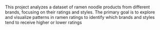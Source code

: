 This project analyzes a dataset of ramen noodle products from different brands, focusing on their ratings and styles. The primary goal is to explore and visualize patterns in ramen ratings to identify which brands and styles tend to receive higher or lower ratings
